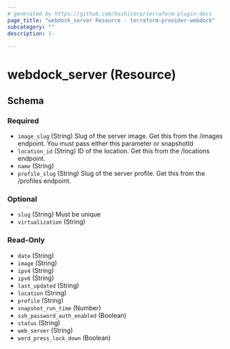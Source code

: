 ```yaml
---
# generated by https://github.com/hashicorp/terraform-plugin-docs
page_title: "webdock_server Resource - terraform-provider-webdock"
subcategory: ""
description: |-
  
---
```


# webdock_server (Resource)





<!-- schema generated by tfplugindocs -->
## Schema

### Required

- `image_slug` (String) Slug of the server image. Get this from the /images endpoint. You must pass either this parameter or snapshotId
- `location_id` (String) ID of the location. Get this from the /locations endpoint.
- `name` (String)
- `profile_slug` (String) Slug of the server profile. Get this from the /profiles endpoint.

### Optional

- `slug` (String) Must be unique
- `virtualization` (String)

### Read-Only

- `date` (String)
- `image` (String)
- `ipv4` (String)
- `ipv6` (String)
- `last_updated` (String)
- `location` (String)
- `profile` (String)
- `snapshot_run_time` (Number)
- `ssh_password_auth_enabled` (Boolean)
- `status` (String)
- `web_server` (String)
- `word_press_lock_down` (Boolean)

